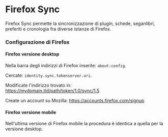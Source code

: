 # Firefox Sync
Firefox Sync permette la sincronizzazione di plugin, schede, seganlibri, preferiti e cronologia fra diverse istanze di Firefox.

### Configurazione di Firefox
#### Firefox versione desktop
Nella barra degli indirizzi di Firefox inserite: `about:config`.

Cercate: `identity.sync.tokenserver.uri`.

Modificate l'indirizzo trovato in: https://mydomain.tld/path/token/1.0/sync/1.5

Create un account su Mozilla: https://accounts.firefox.com/signup

#### Firefox versione mobile
Nell'ultima versione di Firefox mobile la procedura è identica a quella per la versione desktop.